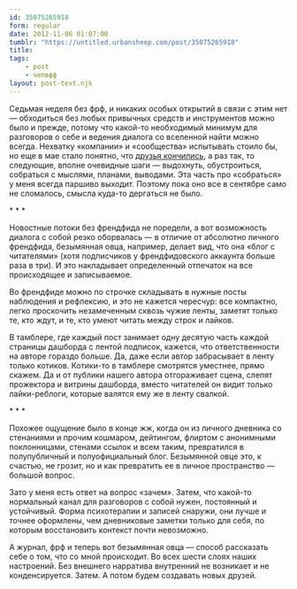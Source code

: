 ```yaml
---
id: 35075265918
form: regular
date: 2012-11-06 01:07:00
tumblr: "https://untitled.urbansheep.com/post/35075265918"
title:
tags:
    - post
    - чепвфф
layout: post-text.njk
---
```


<p>Седьмая неделя без фрф, и никаких особых открытий в связи с этим нет — обходиться без любых привычных средств и инструментов можно было и прежде, потому что какой-то необходимый минимум для разговоров о себе и ведения диалога со вселенной найти можно всегда. Нехватку «компании» и «сообщества» испытывать стоило бы, но еще в мае стало понятно, что <a href="http://urbansheep.ru/friendfeed/urbansheep/entry.html?id=888df97b">друзья кончились</a>, а раз так, то следующие, вполне очевидные шаги — выдохнуть, обустроиться, собраться с мыслями, планами, выводами. Эта часть про «собраться» у меня всегда паршиво выходит. Поэтому пока оно все в сентябре само не сломалось, смысла куда-то дергаться не было.</p>

<p class="splitter">* * *</p>

<p>Новостные потоки без френдфида не поредели, а вот возможность диалога с собой резко оборвалась — в отличие от абсолютно личного френдфида, безымянная овца, например, делает вид, что она «блог с читателями» (хотя подписчиков у френдфидовского аккаунта больше раза в три). И это накладывает определенный отпечаток на все происходящее и записываемое.</p>

<p>Во френдфиде можно по строчке складывать в нужные посты наблюдения и рефлексию, и это не кажется чересчур: все компактно, легко проскочить незамеченным сквозь чужие ленты, заметят только те, кто ждут, и те, кто умеют читать между строк и лайков.</p>

<p>В тамблере, где каждый пост занимает одну десятую часть каждой страницы дашборда с лентой подписок, кажется, что ответственности на авторе гораздо больше. Да, даже если автор забрасывает в ленту только котиков. Котики-то в тамблере смотрятся уместнее, прямо скажем.&nbsp;Да и от публики нашего автора отгораживает сцена, слепят прожектора и витрины дашборда, вместо читателей он видит только лайки-реблоги, которые валятся ему же в ленту свалкой.</p>

<p class="splitter">* * *</p>

<p>Похожее ощущение было в конце жж, когда он из личного дневника со стенаниями и прочим кошмаром, дейтингом, флиртом с анонимными поклонницами, стенами ссылок и всем таким, превратился в полупубличный и полуофициальный блог. Безымянной овце это, к счастью, не грозит, но и как превратить ее в личное пространство — большой вопрос.</p>

<p>Зато у меня есть ответ на вопрос «зачем». Затем, что какой-то нормальный канал для разговоров с собой нужен, постоянный и устойчивый. Форма психотерапии и записей снаружи, они лучше и точнее оформлены, чем дневниковые заметки только для себя, по которым восстановить контекст почти невозможно.</p>

<p>А журнал, фрф и теперь вот безымянная овца — способ рассказать себе о том, что со мной происходит. Во всех шести слоях наших настроений. Без внешнего нарратива внутренний не возникает и не конденсируется. Затем. А потом будем создавать новых друзей.</p>

